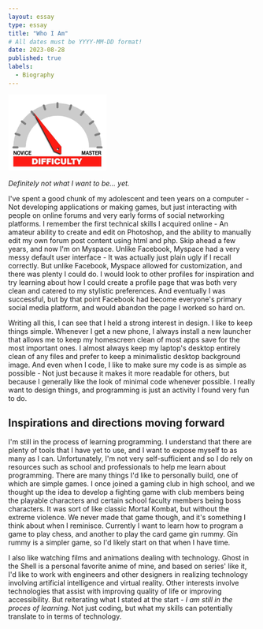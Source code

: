 ```yaml
---
layout: essay
type: essay
title: "Who I Am"
# All dates must be YYYY-MM-DD format!
date: 2023-08-28
published: true
labels:
  - Biography
---
```


<img width="200px" class="rounded float-start pe-4" src="../img/difficulty/degree_difficulty.jpg">

*Definitely not what I want to be... yet.*

I've spent a good chunk of my adolescent and teen years on a computer - Not developing applications or making games, but just interacting with people on online forums and very early forms of social networking platforms. I remember the first technical skills I acquired online - An amateur ability to create and edit on Photoshop, and the ability to manually edit my own forum post content using html and php. Skip ahead a few years, and now I'm on Myspace. Unlike Facebook, Myspace had a very messy default user interface - It was actually just plain ugly if I recall correctly. But unlike Facebook, Myspace allowed for customization, and there was plenty I could do. I would look to other profiles for inspiration and try learning about how I could create a profile page that was both very clean and catered to my stylistic preferences. And eventually I was successful, but by that point Facebook had become everyone's primary social media platform, and would abandon the page I worked so hard on.

Writing all this, I can see that I held a strong interest in design. I like to keep things simple. Whenever I get a new phone, I always install a new launcher that allows me to keep my homescreen clean of most apps save for the most important ones. I almost always keep my laptop's desktop entirely clean of any files and prefer to keep a minimalistic desktop background image. And even when I code, I like to make sure my code is as simple as possible - Not just because it makes it more readable for others, but because I generally like the look of minimal code whenever possible. I really want to design things, and programming is just an activity I found very fun to do.

## Inspirations and directions moving forward

I'm still in the process of learning programming. I understand that there are plenty of tools that I have yet to use, and I want to expose myself to as many as I can. Unfortunately, I'm not very self-sufficient and so I do rely on resources such as school and professionals to help me learn about programming. There are many things I'd like to personally build, one of which are simple games. I once joined a gaming club in high school, and we thought up the idea to develop a fighting game with club members being the playable characters and certain school faculty members being boss characters. It was sort of like classic Mortal Kombat, but without the extreme violence. We never made that game though, and it's something I think about when I reminisce. Currently I want to learn how to program a game to play chess, and another to play the card game gin rummy. Gin rummy is a simpler game, so I'd likely start on that when I have time.

I also like watching films and animations dealing with technology. Ghost in the Shell is a personal favorite anime of mine, and based on series' like it, I'd like to work with engineers and other designers in realizing technology involving artificial intelligence and virtual reality. Other interests involve technologies that assist with improving quality of life or improving accessibility. But reiterating what I stated at the start - *I am still in the proces of learning*. Not just coding, but what my skills can potentially translate to in terms of technology.
